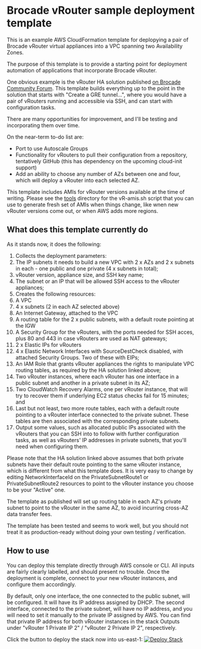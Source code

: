 # Brocade vRouter sample deployment template

This is an example AWS CloudFormation template for deplopying a pair of Brocade vRouter virtual appliances into a VPC spanning two Availability Zones.

The purpose of this template is to provide a starting point for deployment automation of applications that incorporate Brocade vRouter.

One obvious example is the vRouter HA solution published [on Brocade Community Forum](https://community.brocade.com/t5/SDN-NFV/vRouter-HA-in-AWS-across-Availability-Zones/ta-p/86905). This template builds everything up to the point in the solution that starts with "Create a GRE tunnel...", where you would have a pair of vRouters running and accessible via SSH, and can start with configuration tasks.

There are many opportunities for improvement, and I'll be testing and incorporating them over time.

On the near-term to-do list are:
- Port to use Autoscale Groups
- Functionality for vRouters to pull their configuration from a repository, tentatively GitHub (this has dependency on the upcoming cloud-init support)
- Add an ability to choose any number of AZs between one and four, which will deploy a vRouter into each selected AZ.

This template includes AMIs for vRouter versions available at the time of writing. Please see the [tools](https://github.com/dkalintsev/Brocade/tree/master/CloudFormation/Tools) directory for the vR-amis.sh script that you can use to generate fresh set of AMIs when things change, like wnen new vRouter versions come out, or when AWS adds more regions.

## What does this template currently do

As it stands now, it does the following:

1. Collects the deployment parameters:
  1. The IP subnets it needs to build a new VPC with 2 x AZs and 2 x subnets in each - one public and one private (4 x subnets in total);
  2. vRouter version, appliance size, and SSH key name;
  3. The subnet or an IP that will be allowed SSH access to the vRouter appliances;
2. Creates the following resources:
  1. A VPC
  2. 4 x subnets (2 in each AZ selected above)
  3. An Internet Gateway, attached to the VPC
  4. A routing table for the 2 x public subnets, with a default route pointing at the IGW
  5. A Security Group for the vRouters, with the ports needed for SSH acces, plus 80 and 443 in case vRouters are used as NAT gateways;
  6. 2 x Elastic IPs for vRouters
  7. 4 x Elastic Network Interfaces with SourceDestCheck disabled, with attached Security Groups. Two of these with EIPs;
  8. An IAM Role that grants vRouter appliances the rights to manipulate VPC routing tables, as required by the HA solution linked above;
  9. Two vRouter instances, where each vRouter has one interface in a public subnet and another in a private subnet in its AZ;
  10. Two CloudWatch Recovery Alarms, one per vRouter instance, that will try to recover them if underlying EC2 status checks fail for 15 minutes; and
  11. Last but not least, two more route tables, each with a default route pointing to a vRouter interface connected to the private subnet. These tables are then associated with the corresponding private subnets.
3. Output some values, such as allocated public IPs associated with the vRouters that you can SSH into to follow with further configuration tasks, as well as vRouters' IP addresses in private subnets, that you'll need when configuring them.

Please note that the HA solution linked above assumes that both private subnets have their default route pointing to the same vRouter instance, which is different from what this template does. It is very easy to change by editing NetworkInterfaceId on the PrivateSubnetRoute1 or PrivateSubnetRoute2 resources to point to the vRouter instance you choose to be your "Active" one.

The template as published will set up routing table in each AZ's private subnet to point to the vRouter in the same AZ, to avoid incurring cross-AZ data transfer fees.

The template has been tested and seems to work well, but you should not treat it as production-ready without doing your own testing / verification.

## How to use

You can deploy this template directly through AWS console or CLI. All inputs are fairly clearly labelled, and should present no trouble. Once the deployment is complete, connect to your new vRouter instances, and configure them accordingly.

By default, only one interface, the one connected to the public subnet, will be configured. It will have its IP address assigned by DHCP. The second interface, connected to the private subnet, will have no IP address, and you will need to set it manually to the private IP assigned by AWS. You can find that private IP address for both vRouter instances in the stack Outputs under "vRouter 1 Private IP 2" / "vRouter 2 Private IP 2", respectively.

Click the button to deploy the stack now into us-east-1:
[![Deploy Stack](http://cdn.amazonblogs.com/application-management_awsblog/images/cloudformation-launch-stack.png)](https://console.aws.amazon.com/cloudformation/home?region=us-east-1#/stacks/new?stackName=vRouter-HA&templateURL=https://github.com/dkalintsev/Brocade/blob/master/vRouter/CloudFormation/Templates/vRouter-Deploy.template)
